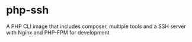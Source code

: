 # php-ssh
A PHP CLI image that includes composer, multiple tools and a SSH server with Nginx and PHP-FPM for development
